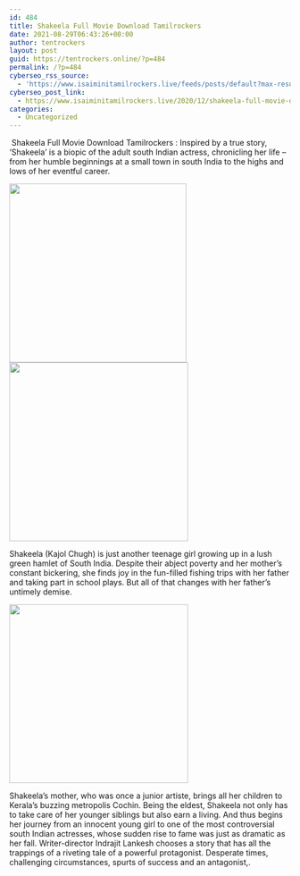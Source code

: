 ```yaml
---
id: 484
title: Shakeela Full Movie Download Tamilrockers
date: 2021-08-29T06:43:26+00:00
author: tentrockers
layout: post
guid: https://tentrockers.online/?p=484
permalink: /?p=484
cyberseo_rss_source:
  - 'https://www.isaiminitamilrockers.live/feeds/posts/default?max-results=150&start-index=151'
cyberseo_post_link:
  - https://www.isaiminitamilrockers.live/2020/12/shakeela-full-movie-download.html
categories:
  - Uncategorized
---
```

<meta content="&nbsp;Shakeela Full Movie Download Tamilrockers : Inspired by a true story, ‘Shakeela’ is a biopic of the adult south Indian actress, chronicling..." name="twitter:description" />

  


<center>
</center>

&nbsp;Shakeela Full Movie Download Tamilrockers : Inspired by a true story, ‘Shakeela’ is a biopic of the adult south Indian actress, chronicling her life &#8211; from her humble beginnings at a small town in south India to the highs and lows of her eventful career.<ins data-width="0" data-height="0" class="l039f4b8703" data-domain="//aaaaaco.com" data-affquery="/f5ff9bfd5d/039f4b8703/?placementName=default"></ins>

<div class="separator">
  <a href="https://1.bp.blogspot.com/-r5g_s834iN0/X-XkkFrbENI/AAAAAAAAAH4/OXiymdmIkR8z6WWTfwLrO2jBQfeY-Vc0QCLcBGAsYHQ/s540/shakeela-biopic-et00080868-22-12-2020-03-42-15.jpg" imageanchor="1"><img loading="lazy" border="0" data-original-height="540" data-original-width="360" height="320" src="https://1.bp.blogspot.com/-r5g_s834iN0/X-XkkFrbENI/AAAAAAAAAH4/OXiymdmIkR8z6WWTfwLrO2jBQfeY-Vc0QCLcBGAsYHQ/w317-h320/shakeela-biopic-et00080868-22-12-2020-03-42-15.jpg" width="317" /></a>
</div>



<div class="separator">
  <a href="https://aaaaaco.com/b7e8e06d99/20f8f60965/?placementName=default" imageanchor="1" target="_blank" rel="noopener"><img border="0" data-original-height="166" data-original-width="800" src="https://1.bp.blogspot.com/-uw8w4HEQRrk/X-Xkr7e4PII/AAAAAAAAAH8/r7GSfZObCQkxMxBDbZHhJjHKV_p9Yfv6QCLcBGAsYHQ/s320/unnamed.gif" width="320" /></a>
</div>

Shakeela (Kajol Chugh) is just another teenage girl growing up in a lush green hamlet of South India. Despite their abject poverty and her mother’s constant bickering, she finds joy in the fun-filled fishing trips with her father and taking part in school plays. But all of that changes with her father’s untimely demise.<ins data-width="0" data-height="0" class="l039f4b8703" data-domain="//aaaaaco.com" data-affquery="/f5ff9bfd5d/039f4b8703/?placementName=default"></ins>

<div class="separator">
  <a href="https://aaaaaco.com/b7e8e06d99/20f8f60965/?placementName=default" imageanchor="1" target="_blank" rel="noopener"><img border="0" data-original-height="166" data-original-width="800" src="https://1.bp.blogspot.com/-H-pHm91XvOs/X-Xkwp4HifI/AAAAAAAAAIA/QCXwXjqEjSIts1GBDil61Lok_oVDCAN1gCLcBGAsYHQ/s320/unnamed.gif" width="320" /></a>
</div>

<ins data-width="0" data-height="0" class="l039f4b8703" data-domain="//aaaaaco.com" data-affquery="/f5ff9bfd5d/039f4b8703/?placementName=default"></ins>

Shakeela’s mother, who was once a junior artiste, brings all her children to Kerala’s buzzing metropolis Cochin. Being the eldest, Shakeela not only has to take care of her younger siblings but also earn a living. And thus begins her journey from an innocent young girl to one of the most controversial south Indian actresses, whose sudden rise to fame was just as dramatic as her fall. Writer-director Indrajit Lankesh chooses a story that has all the trappings of a riveting tale of a powerful protagonist. Desperate times, challenging circumstances, spurts of success and an antagonist,.<ins data-width="0" data-height="0" class="l039f4b8703" data-domain="//aaaaaco.com" data-affquery="/f5ff9bfd5d/039f4b8703/?placementName=default"></ins>

<center>
</center>